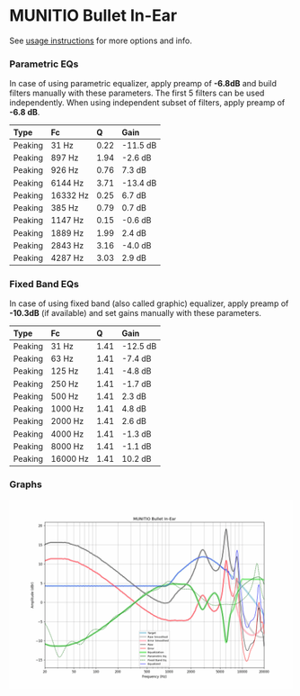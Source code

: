 # MUNITIO Bullet In-Ear
See [usage instructions](https://github.com/jaakkopasanen/AutoEq#usage) for more options and info.

### Parametric EQs
In case of using parametric equalizer, apply preamp of **-6.8dB** and build filters manually
with these parameters. The first 5 filters can be used independently.
When using independent subset of filters, apply preamp of **-6.8 dB**.

| Type    | Fc       |    Q | Gain     |
|:--------|:---------|:-----|:---------|
| Peaking | 31 Hz    | 0.22 | -11.5 dB |
| Peaking | 897 Hz   | 1.94 | -2.6 dB  |
| Peaking | 926 Hz   | 0.76 | 7.3 dB   |
| Peaking | 6144 Hz  | 3.71 | -13.4 dB |
| Peaking | 16332 Hz | 0.25 | 6.7 dB   |
| Peaking | 385 Hz   | 0.79 | 0.7 dB   |
| Peaking | 1147 Hz  | 0.15 | -0.6 dB  |
| Peaking | 1889 Hz  | 1.99 | 2.4 dB   |
| Peaking | 2843 Hz  | 3.16 | -4.0 dB  |
| Peaking | 4287 Hz  | 3.03 | 2.9 dB   |

### Fixed Band EQs
In case of using fixed band (also called graphic) equalizer, apply preamp of **-10.3dB**
(if available) and set gains manually with these parameters.

| Type    | Fc       |    Q | Gain     |
|:--------|:---------|:-----|:---------|
| Peaking | 31 Hz    | 1.41 | -12.5 dB |
| Peaking | 63 Hz    | 1.41 | -7.4 dB  |
| Peaking | 125 Hz   | 1.41 | -4.8 dB  |
| Peaking | 250 Hz   | 1.41 | -1.7 dB  |
| Peaking | 500 Hz   | 1.41 | 2.3 dB   |
| Peaking | 1000 Hz  | 1.41 | 4.8 dB   |
| Peaking | 2000 Hz  | 1.41 | 2.6 dB   |
| Peaking | 4000 Hz  | 1.41 | -1.3 dB  |
| Peaking | 8000 Hz  | 1.41 | -1.1 dB  |
| Peaking | 16000 Hz | 1.41 | 10.2 dB  |

### Graphs
![](./MUNITIO%20Bullet%20In-Ear.png)
